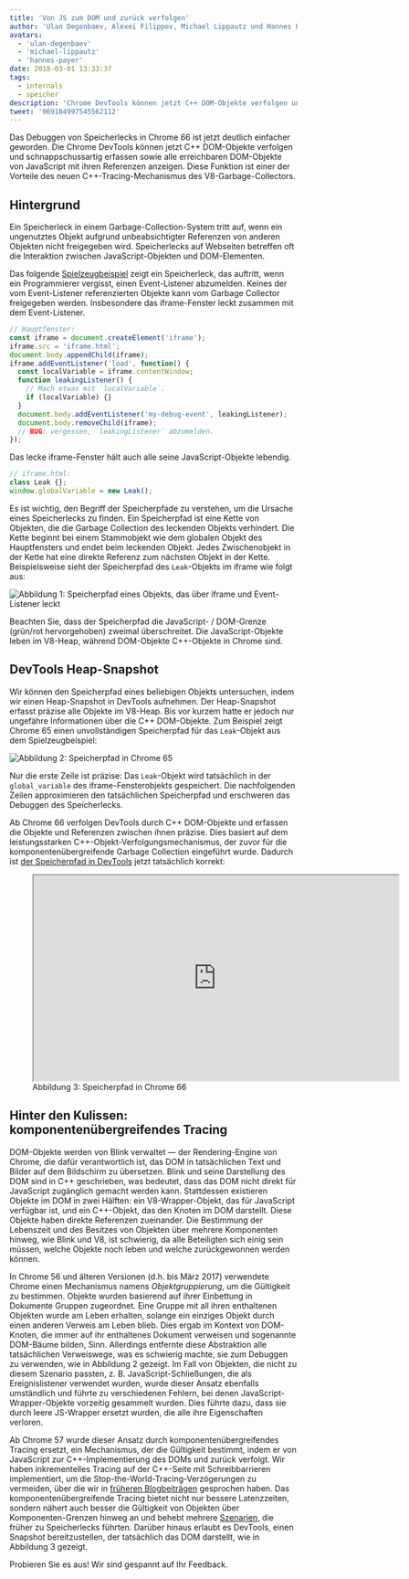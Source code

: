 ```yaml
---
title: 'Von JS zum DOM und zurück verfolgen'
author: 'Ulan Degenbaev, Alexei Filippov, Michael Lippautz und Hannes Payer — die Gemeinschaft des DOM'
avatars:
  - 'ulan-degenbaev'
  - 'michael-lippautz'
  - 'hannes-payer'
date: 2018-03-01 13:33:37
tags:
  - internals
  - speicher
description: 'Chrome DevTools können jetzt C++ DOM-Objekte verfolgen und schnappschussartig erfassen sowie alle erreichbaren DOM-Objekte von JavaScript mit ihren Referenzen anzeigen.'
tweet: '969184997545562112'
---
```

Das Debuggen von Speicherlecks in Chrome 66 ist jetzt deutlich einfacher geworden. Die Chrome DevTools können jetzt C++ DOM-Objekte verfolgen und schnappschussartig erfassen sowie alle erreichbaren DOM-Objekte von JavaScript mit ihren Referenzen anzeigen. Diese Funktion ist einer der Vorteile des neuen C++-Tracing-Mechanismus des V8-Garbage-Collectors.

<!--truncate-->
## Hintergrund

Ein Speicherleck in einem Garbage-Collection-System tritt auf, wenn ein ungenutztes Objekt aufgrund unbeabsichtigter Referenzen von anderen Objekten nicht freigegeben wird. Speicherlecks auf Webseiten betreffen oft die Interaktion zwischen JavaScript-Objekten und DOM-Elementen.

Das folgende [Spielzeugbeispiel](https://ulan.github.io/misc/leak.html) zeigt ein Speicherleck, das auftritt, wenn ein Programmierer vergisst, einen Event-Listener abzumelden. Keines der vom Event-Listener referenzierten Objekte kann vom Garbage Collector freigegeben werden. Insbesondere das iframe-Fenster leckt zusammen mit dem Event-Listener.

```js
// Hauptfenster:
const iframe = document.createElement('iframe');
iframe.src = 'iframe.html';
document.body.appendChild(iframe);
iframe.addEventListener('load', function() {
  const localVariable = iframe.contentWindow;
  function leakingListener() {
    // Mach etwas mit `localVariable`.
    if (localVariable) {}
  }
  document.body.addEventListener('my-debug-event', leakingListener);
  document.body.removeChild(iframe);
  // BUG: vergessen, `leakingListener` abzumelden.
});
```

Das lecke iframe-Fenster hält auch alle seine JavaScript-Objekte lebendig.

```js
// iframe.html:
class Leak {};
window.globalVariable = new Leak();
```

Es ist wichtig, den Begriff der Speicherpfade zu verstehen, um die Ursache eines Speicherlecks zu finden. Ein Speicherpfad ist eine Kette von Objekten, die die Garbage Collection des leckenden Objekts verhindert. Die Kette beginnt bei einem Stammobjekt wie dem globalen Objekt des Hauptfensters und endet beim leckenden Objekt. Jedes Zwischenobjekt in der Kette hat eine direkte Referenz zum nächsten Objekt in der Kette. Beispielsweise sieht der Speicherpfad des `Leak`-Objekts im iframe wie folgt aus:

![Abbildung 1: Speicherpfad eines Objekts, das über `iframe` und Event-Listener leckt](/_img/tracing-js-dom/retaining-path.svg)

Beachten Sie, dass der Speicherpfad die JavaScript- / DOM-Grenze (grün/rot hervorgehoben) zweimal überschreitet. Die JavaScript-Objekte leben im V8-Heap, während DOM-Objekte C++-Objekte in Chrome sind.

## DevTools Heap-Snapshot

Wir können den Speicherpfad eines beliebigen Objekts untersuchen, indem wir einen Heap-Snapshot in DevTools aufnehmen. Der Heap-Snapshot erfasst präzise alle Objekte im V8-Heap. Bis vor kurzem hatte er jedoch nur ungefähre Informationen über die C++ DOM-Objekte. Zum Beispiel zeigt Chrome 65 einen unvollständigen Speicherpfad für das `Leak`-Objekt aus dem Spielzeugbeispiel:

![Abbildung 2: Speicherpfad in Chrome 65](/_img/tracing-js-dom/chrome-65.png)

Nur die erste Zeile ist präzise: Das `Leak`-Objekt wird tatsächlich in der `global_variable` des iframe-Fensterobjekts gespeichert. Die nachfolgenden Zeilen approximieren den tatsächlichen Speicherpfad und erschweren das Debuggen des Speicherlecks.

Ab Chrome 66 verfolgen DevTools durch C++ DOM-Objekte und erfassen die Objekte und Referenzen zwischen ihnen präzise. Dies basiert auf dem leistungsstarken C++-Objekt-Verfolgungsmechanismus, der zuvor für die komponentenübergreifende Garbage Collection eingeführt wurde. Dadurch ist [der Speicherpfad in DevTools](https://www.youtube.com/watch?v=ixadA7DFCx8) jetzt tatsächlich korrekt:

<figure>
  <div class="video video-16:9">
    <iframe src="https://www.youtube.com/embed/ixadA7DFCx8" width="640" height="360" loading="lazy"></iframe>
  </div>
  <figcaption>Abbildung 3: Speicherpfad in Chrome 66</figcaption>
</figure>

## Hinter den Kulissen: komponentenübergreifendes Tracing

DOM-Objekte werden von Blink verwaltet — der Rendering-Engine von Chrome, die dafür verantwortlich ist, das DOM in tatsächlichen Text und Bilder auf dem Bildschirm zu übersetzen. Blink und seine Darstellung des DOM sind in C++ geschrieben, was bedeutet, dass das DOM nicht direkt für JavaScript zugänglich gemacht werden kann. Stattdessen existieren Objekte im DOM in zwei Hälften: ein V8-Wrapper-Objekt, das für JavaScript verfügbar ist, und ein C++-Objekt, das den Knoten im DOM darstellt. Diese Objekte haben direkte Referenzen zueinander. Die Bestimmung der Lebenszeit und des Besitzes von Objekten über mehrere Komponenten hinweg, wie Blink und V8, ist schwierig, da alle Beteiligten sich einig sein müssen, welche Objekte noch leben und welche zurückgewonnen werden können.

In Chrome 56 und älteren Versionen (d.h. bis März 2017) verwendete Chrome einen Mechanismus namens _Objektgruppierung_, um die Gültigkeit zu bestimmen. Objekte wurden basierend auf ihrer Einbettung in Dokumente Gruppen zugeordnet. Eine Gruppe mit all ihren enthaltenen Objekten wurde am Leben erhalten, solange ein einziges Objekt durch einen anderen Verweis am Leben blieb. Dies ergab im Kontext von DOM-Knoten, die immer auf ihr enthaltenes Dokument verweisen und sogenannte DOM-Bäume bilden, Sinn. Allerdings entfernte diese Abstraktion alle tatsächlichen Verweiswege, was es schwierig machte, sie zum Debuggen zu verwenden, wie in Abbildung 2 gezeigt. Im Fall von Objekten, die nicht zu diesem Szenario passten, z. B. JavaScript-Schließungen, die als Ereignislistener verwendet wurden, wurde dieser Ansatz ebenfalls umständlich und führte zu verschiedenen Fehlern, bei denen JavaScript-Wrapper-Objekte vorzeitig gesammelt wurden. Dies führte dazu, dass sie durch leere JS-Wrapper ersetzt wurden, die alle ihre Eigenschaften verloren.

Ab Chrome 57 wurde dieser Ansatz durch komponentenübergreifendes Tracing ersetzt, ein Mechanismus, der die Gültigkeit bestimmt, indem er von JavaScript zur C++-Implementierung des DOMs und zurück verfolgt. Wir haben inkrementelles Tracing auf der C++-Seite mit Schreibbarrieren implementiert, um die Stop-the-World-Tracing-Verzögerungen zu vermeiden, über die wir in [früheren Blogbeiträgen](/blog/orinoco-parallel-scavenger) gesprochen haben. Das komponentenübergreifende Tracing bietet nicht nur bessere Latenzzeiten, sondern nähert auch besser die Gültigkeit von Objekten über Komponenten-Grenzen hinweg an und behebt mehrere [Szenarien](https://bugs.chromium.org/p/chromium/issues/detail?id=501866), die früher zu Speicherlecks führten. Darüber hinaus erlaubt es DevTools, einen Snapshot bereitzustellen, der tatsächlich das DOM darstellt, wie in Abbildung 3 gezeigt.

Probieren Sie es aus! Wir sind gespannt auf Ihr Feedback.
